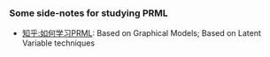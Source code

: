 ### Some side-notes for studying PRML
* [知乎:如何学习PRML](https://www.zhihu.com/question/20970802/answer/125659681): Based on Graphical Models; Based on Latent Variable techniques
